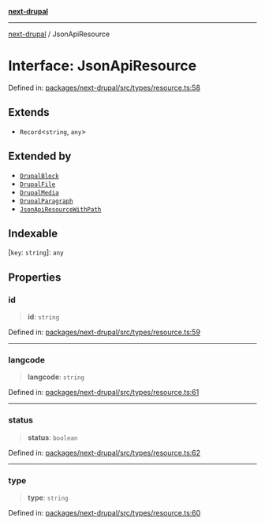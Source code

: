 [**next-drupal**](../README.md)

---

[next-drupal](../globals.md) / JsonApiResource

# Interface: JsonApiResource

Defined in: [packages/next-drupal/src/types/resource.ts:58](https://github.com/chapter-three/next-drupal/blob/e9ce3be1c38aebdcd2cc8c7ae8d8fa2dab7f46bf/packages/next-drupal/src/types/resource.ts#L58)

## Extends

- `Record`\<`string`, `any`\>

## Extended by

- [`DrupalBlock`](DrupalBlock.md)
- [`DrupalFile`](DrupalFile.md)
- [`DrupalMedia`](DrupalMedia.md)
- [`DrupalParagraph`](DrupalParagraph.md)
- [`JsonApiResourceWithPath`](JsonApiResourceWithPath.md)

## Indexable

\[`key`: `string`\]: `any`

## Properties

### id

> **id**: `string`

Defined in: [packages/next-drupal/src/types/resource.ts:59](https://github.com/chapter-three/next-drupal/blob/e9ce3be1c38aebdcd2cc8c7ae8d8fa2dab7f46bf/packages/next-drupal/src/types/resource.ts#L59)

---

### langcode

> **langcode**: `string`

Defined in: [packages/next-drupal/src/types/resource.ts:61](https://github.com/chapter-three/next-drupal/blob/e9ce3be1c38aebdcd2cc8c7ae8d8fa2dab7f46bf/packages/next-drupal/src/types/resource.ts#L61)

---

### status

> **status**: `boolean`

Defined in: [packages/next-drupal/src/types/resource.ts:62](https://github.com/chapter-three/next-drupal/blob/e9ce3be1c38aebdcd2cc8c7ae8d8fa2dab7f46bf/packages/next-drupal/src/types/resource.ts#L62)

---

### type

> **type**: `string`

Defined in: [packages/next-drupal/src/types/resource.ts:60](https://github.com/chapter-three/next-drupal/blob/e9ce3be1c38aebdcd2cc8c7ae8d8fa2dab7f46bf/packages/next-drupal/src/types/resource.ts#L60)
